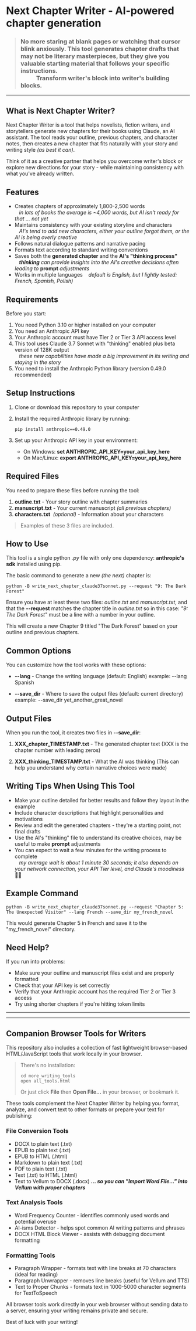 # Next Chapter Writer - AI-powered chapter generation

> <h3>No more staring at blank pages or watching that cursor blink anxiously. This tool generates chapter drafts that may not be literary masterpieces, but they give you valuable starting material that follows your specific instructions.<br>&nbsp;&nbsp;&nbsp;&nbsp;&nbsp;&nbsp;&nbsp;&nbsp;&nbsp;&nbsp;&nbsp;Transform writer's block into writer's building blocks.</h3>

---

## What is Next Chapter Writer?

Next Chapter Writer is a tool that helps novelists, fiction writers, and storytellers generate new chapters for their books using Claude, an AI assistant. The tool reads your outline, previous chapters, and character notes, then creates a new chapter that fits naturally with your story and writing style *(as best it can)*.

Think of it as a creative partner that helps you overcome writer's block or explore new directions for your story - while maintaining consistency with what you've already written.

## Features

- Creates chapters of approximately 1,800-2,500 words <br>&nbsp;&nbsp;&nbsp;*in lots of books the average is ~4,000 words, but AI isn't ready for that ... not yet*
- Maintains consistency with your existing storyline and characters <br>&nbsp;&nbsp;&nbsp;*AI's tend to add new characters, either your outline forgot them, or the AI is being overly creative*
- Follows natural dialogue patterns and narrative pacing
- Formats text according to standard writing conventions
- Saves both the **generated chapter** and the **AI's "thinking process"** <br>&nbsp;&nbsp;&nbsp;*<b>thinking</b> can provide insights into the AI's creative decisions often leading to* **prompt** *adjustments*
- Works in multiple languages &nbsp;&nbsp;&nbsp;*default is English, but I lightly tested: French, Spanish, Polish)*

## Requirements

Before you start:

1. You need Python 3.10 or higher installed on your computer
2. You need an Anthropic API key 
3. Your Anthropic account must have Tier 2 or Tier 3 API access level
4. This tool uses Claude 3.7 Sonnet with "thinking" enabled plus beta version of 128K output<br> &nbsp;&nbsp;&nbsp;*these new capabilities have made a big improvement in its writing and staying in the story*
5. You need to install the Anthropic Python library (version 0.49.0 recommended)

## Setup Instructions

1. Clone or download this repository to your computer
2. Install the required Anthropic library by running:
	```
   	pip install anthropic==0.49.0
   	```

3. Set up your Anthropic API key in your environment:
   - On Windows: **set ANTHROPIC_API_KEY=your_api_key_here**
   - On Mac/Linux: **export ANTHROPIC_API_KEY=your_api_key_here**

## Required Files

You need to prepare these files before running the tool:

1. **outline.txt** - Your story outline with chapter summaries
2. **manuscript.txt** - Your current manuscript *(all previous chapters)*
3. **characters.txt** &nbsp;*(optional)* - Information about your characters

> Examples of these 3 files are included.

## How to Use

This tool is a single python *.py* file with only one dependency: **anthropic's sdk** installed using pip.

The basic command to generate a new *(the next)* chapter is:

```
python -B write_next_chapter_claude37sonnet.py --request "9: The Dark Forest"
```

Ensure you have at least these two files: *outline.txt* and *manuscript.txt*, and 
that the **--request** matches the chapter title in *outline.txt* so in this case:
*"9: The Dark Forest"* must be a line with a number in your outline.

This will create a new Chapter 9 titled "The Dark Forest" based on your outline and previous chapters.

## Common Options

You can customize how the tool works with these options:

- **--lang** - Change the writing language (default: English)
  example: --lang Spanish

- **--save_dir** - Where to save the output files (default: current directory)
  example: --save_dir yet_another_great_novel

## Output Files

When you run the tool, it creates two files in **--save_dir**:

1. **XXX_chapter_TIMESTAMP.txt** - The generated chapter text
   (XXX is the chapter number with leading zeros)

2. **XXX_thinking_TIMESTAMP.txt** - What the AI was thinking
   (This can help you understand why certain narrative choices were made)

## Writing Tips When Using This Tool

- Make your outline detailed for better results and follow they layout in the example
- Include character descriptions that highlight personalities and motivations
- Review and edit the generated chapters - they're a starting point, not final drafts
- Use the AI's "thinking" file to understand its creative choices, may be useful to make **prompt** adjustments
- You can expect to wait a few minutes for the writing process to complete<br> &nbsp;&nbsp;&nbsp;*my average wait is about 1 minute 30 seconds; it also depends on your network connection, your API Tier level, and Claude's moodiness* 😶‍🌫️

## Example Command

```
python -B write_next_chapter_claude37sonnet.py --request "Chapter 5: The Unexpected Visitor" --lang French --save_dir my_french_novel
```

This would generate Chapter 5 in French and save it to the "my_french_novel" directory.

## Need Help?

If you run into problems:

- Make sure your outline and manuscript files exist and are properly formatted
- Check that your API key is set correctly
- Verify that your Anthropic account has the required Tier 2 or Tier 3 access
- Try using shorter chapters if you're hitting token limits

---

---

## Companion Browser Tools for Writers

This repository also includes a collection of fast lightweight browser-based HTML/JavaScript tools that work locally in your browser. 

> There's no installation:
> ```
> cd more_writing_tools
> open all_tools.html
> ```
> Or just click <b>File</b> then <b>Open File...</b> in your browser, or bookmark it.

These tools complement the Next Chapter Writer by helping you format, analyze, and convert text to other formats or prepare your text for publishing:

### File Conversion Tools
- DOCX to plain text (.txt)
- EPUB to plain text (.txt)
- EPUB to HTML (.html)
- Markdown to plain text (.txt)
- PDF to plain text (.txt)
- Text (.txt) to HTML (.html)
- Text to Vellum to DOCX (.docx) ***... so you can "<b>Import Word File...</b>" into Vellum with proper chapters***

### Text Analysis Tools
- Word Frequency Counter - identifies commonly used words and potential overuse
- AI-isms Detector - helps spot common AI writing patterns and phrases
- DOCX HTML Block Viewer - assists with debugging document formatting

### Formatting Tools
- Paragraph Wrapper - formats text with line breaks at 70 characters (ideal for reading)
- Paragraph Unwrapper - removes line breaks (useful for Vellum and TTS)
- Text to Proper Chunks - formats text in 1000-5000 character segments for TextToSpeech

All browser tools work directly in your web browser without sending data to a server, ensuring your writing remains private and secure.

Best of luck with your writing!
